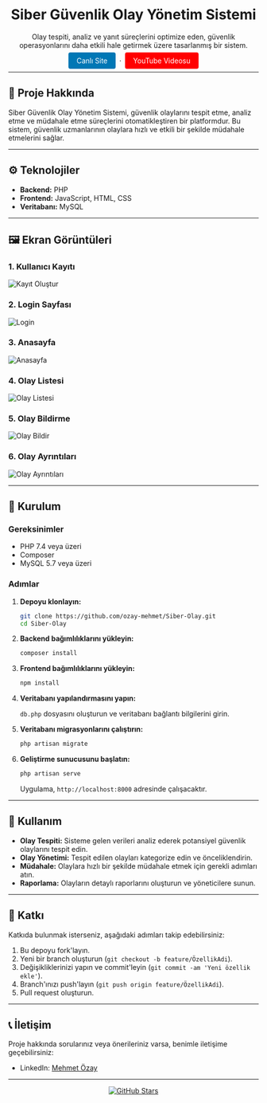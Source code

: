 <div align="center">
  <h1>Siber Güvenlik Olay Yönetim Sistemi</h1>

  <p>
    Olay tespiti, analiz ve yanıt süreçlerini optimize eden, güvenlik operasyonlarını daha etkili hale getirmek üzere tasarlanmış bir sistem.
  </p>

  <p>
    <a href="#" style="text-decoration:none; padding:8px 16px; background-color:#0077b5; color:white; border-radius:4px;">Canlı Site</a>
    &nbsp;&middot;&nbsp;
    <a href="https://www.youtube.com/watch?v=fNUr3vvIlM0" target="_blank" rel="noopener noreferrer" style="text-decoration:none; padding:8px 16px; background-color:#FF0000; color:white; border-radius:4px;">YouTube Videosu</a>
  </p>

</div>

---

## 📌 Proje Hakkında

Siber Güvenlik Olay Yönetim Sistemi, güvenlik olaylarını tespit etme, analiz etme ve müdahale etme süreçlerini otomatikleştiren bir platformdur. Bu sistem, güvenlik uzmanlarının olaylara hızlı ve etkili bir şekilde müdahale etmelerini sağlar.

---

## ⚙️ Teknolojiler

- **Backend:** PHP
- **Frontend:** JavaScript, HTML, CSS
- **Veritabanı:** MySQL

---

## 🖼️ Ekran Görüntüleri

### 1. Kullanıcı Kayıtı
![Kayıt Oluştur](https://github.com/ozay-mehmet/Siber-Olay/blob/main/assets/images/register.png)

### 2. Login Sayfası
![Login](https://github.com/ozay-mehmet/Siber-Olay/blob/main/assets/images/login.png)

### 3. Anasayfa
![Anasayfa](https://github.com/ozay-mehmet/Siber-Olay/blob/main/assets/images/anasayfa.png)

### 4. Olay Listesi 
![Olay Listesi](https://github.com/ozay-mehmet/Siber-Olay/blob/main/assets/images/olaylar.png)

### 5. Olay Bildirme
![Olay Bildir](https://github.com/ozay-mehmet/Siber-Olay/blob/main/assets/images/bildir.png)

### 6. Olay Ayrıntıları 
![Olay Ayrıntıları](https://github.com/ozay-mehmet/Siber-Olay/blob/main/assets/images/ayr%C4%B1nt%C4%B1lar.png)

---

## 🚀 Kurulum

### Gereksinimler

- PHP 7.4 veya üzeri
- Composer
- MySQL 5.7 veya üzeri

### Adımlar

1. **Depoyu klonlayın:**

   ```bash
   git clone https://github.com/ozay-mehmet/Siber-Olay.git
   cd Siber-Olay
   ```

2. **Backend bağımlılıklarını yükleyin:**

   ```bash
   composer install
   ```

3. **Frontend bağımlılıklarını yükleyin:**

   ```bash
   npm install
   ```

4. **Veritabanı yapılandırmasını yapın:**

   `db.php` dosyasını oluşturun ve veritabanı bağlantı bilgilerini girin.

5. **Veritabanı migrasyonlarını çalıştırın:**

   ```bash
   php artisan migrate
   ```

6. **Geliştirme sunucusunu başlatın:**

   ```bash
   php artisan serve
   ```

   Uygulama, `http://localhost:8000` adresinde çalışacaktır.

---

## 🧪 Kullanım

- **Olay Tespiti:** Sisteme gelen verileri analiz ederek potansiyel güvenlik olaylarını tespit edin.
- **Olay Yönetimi:** Tespit edilen olayları kategorize edin ve önceliklendirin.
- **Müdahale:** Olaylara hızlı bir şekilde müdahale etmek için gerekli adımları atın.
- **Raporlama:** Olayların detaylı raporlarını oluşturun ve yöneticilere sunun.

---

## 🧩 Katkı

Katkıda bulunmak isterseniz, aşağıdaki adımları takip edebilirsiniz:

1. Bu depoyu fork'layın.
2. Yeni bir branch oluşturun (`git checkout -b feature/ÖzellikAdi`).
3. Değişikliklerinizi yapın ve commit'leyin (`git commit -am 'Yeni özellik ekle'`).
4. Branch'ınızı push'layın (`git push origin feature/ÖzellikAdi`).
5. Pull request oluşturun.

---

## 📞 İletişim

Proje hakkında sorularınız veya önerileriniz varsa, benimle iletişime geçebilirsiniz:

- LinkedIn: [Mehmet Özay](https://www.linkedin.com/in/mehmet-ozay/)

---

<div align="center">
  <p>
    <a href="https://github.com/ozay-mehmet/Siber-Olay" target="_blank" rel="noopener noreferrer">
      <img src="https://img.shields.io/github/stars/ozay-mehmet/Siber-Olay?style=social" alt="GitHub Stars" />
    </a>
  </p>
</div>
